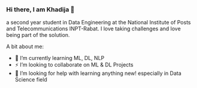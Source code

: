 ### Hi there, I am Khadija 👋

a second year student in Data Engineering at the National Institute of Posts and Telecommunications INPT-Rabat. 
I love taking challenges and love being part of the solution.

A bit about me:

- 🌱 I’m currently learning ML, DL, NLP
- ⚡ I’m looking to collaborate on ML & DL Projects
- 🤔 I’m looking for help with learning anything new! especially in Data Science field



